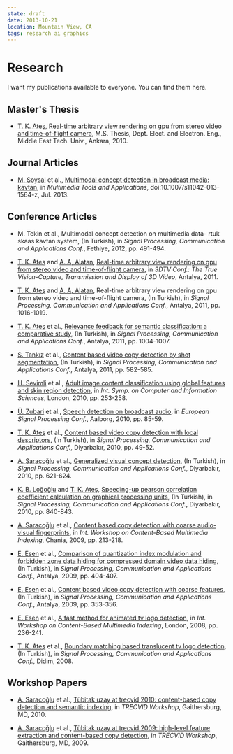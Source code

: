 ```yaml
---
state: draft
date: 2013-10-21
location: Mountain View, CA
tags: research ai graphics
---
```


# Research

I want my publications available to everyone. You can find them here.

## Master's Thesis

 - [T. K. Ateş], [Real-time arbitrary view rendering on gpu from stereo video and time-of-flight camera](/files/research/real-time-arbitrary-view-rendering-on-gpu-from-stereo-video-and-time-of-flight-camera.pdf), M.S. Thesis, Dept. Elect. and Electron. Eng., Middle East Tech. Univ., Ankara, 2010.

## Journal Articles

 - [M. Soysal] et al., [Multimodal concept detection in broadcast media: kavtan](/files/research/multimodal-concept-detection-in-broadcast-media-kavtan.pdf), in *Multimedia Tools and Applications*, doi:10.1007/s11042-013-1564-z, Jul. 2013.

## Conference Articles

 - M. Tekin et al., Multimodal concept detection on multimedia data- rtuk skaas kavtan system, (In Turkish), in *Signal Processing, Communication and Applications Conf.*, Fethiye, 2012, pp. 491-494.

 - [T. K. Ateş] and [A. A, Alatan], [Real-time arbitrary view rendering on gpu from stereo video and time-of-flight camera](/files/research/real-time-arbitrary-view-rendering-on-gpu-from-stereo-video-and-time-of-flight-camera-3dtv.pdf), in *3DTV Conf.: The True Vision-Capture, Transmission and Display of 3D Video*, Antalya, 2011.

 - [T. K. Ateş] and [A. A, Alatan], Real-time arbitrary view rendering on gpu from stereo video and time-of-flight camera, (In Turkish), in *Signal Processing, Communication and Applications Conf.*, Antalya, 2011, pp. 1016-1019.

 - [T. K. Ateş] et al., [Relevance feedback for semantic classification: a comparative study](/files/research/relevance-feedback-for-semantic-classification-a-comparative-study.pdf), (In Turkish), in *Signal Processing, Communication and Applications Conf.*, Antalya, 2011, pp. 1004-1007.

 - [S. Tankız] et al., [Content based video copy detection by shot segmentation](/files/research/content-based-video-copy-detection-by-shot-segmentation.pdf), (In Turkish), in *Signal Processing, Communication and Applications Conf.*, Antalya, 2011, pp. 582-585.

 - [H. Sevimli] et al., [Adult image content classification using global features and skin region detection](/files/research/adult-image-content-classification-using-global-features-and-skin-region-detection.pdf), in *Int. Symp. on Computer and Information Sciences*, London, 2010, pp. 253-258.

 - [Ü. Zubari] et al., [Speech detection on broadcast audio](/files/research/speech-detection-on-broadcast-audio.pdf), in *European Signal Processing Conf.*, Aalborg, 2010, pp. 85-59.

 - [T. K. Ateş] et al., [Content based video copy detection with local descriptors](/files/research/content-based-video-copy-detection-with-local-descriptors.pdf), (In Turkish), in *Signal Processing, Communication and Applications Conf.*, Diyarbakır, 2010, pp. 49-52.

 - [A. Saracoğlu] et al., [Generalized visual concept detection](/files/research/generalized-visual-concept-detection.pdf), (In Turkish), in *Signal Processing, Communication and Applications Conf.*, Diyarbakır, 2010, pp. 621-624.

 - [K. B. Loğoğlu] and [T. K. Ateş], [Speeding-up pearson correlation coefficient calculation on graphical processing units](/files/research/speeding-up-pearson-correlation-coefficient-calculation-on-graphical-processing-units.pdf), (In Turkish), in *Signal Processing, Communication and Applications Conf.*, Diyarbakır, 2010, pp. 840-843.

 - [A. Saracoğlu] et al., [Content based copy detection with coarse audio-visual fingerprints](/files/research/content-based-copy-detection-with-coarse-audio-visual-fingerprints.pdf), in *Int. Workshop on Content-Based Multimedia Indexing*, Chania, 2009, pp. 213-218.

 - [E. Esen] et al., [Comparison of quantization index modulation and forbidden zone data hiding for compressed domain video data hiding](/files/research/comparison-of-quantization-index-modulation-and-forbidden-zone-data-hiding-for-compressed-domain-video-data-hiding.pdf), (In Turkish), in *Signal Processing, Communication and Applications Conf.*, Antalya, 2009, pp. 404-407.

 - [E. Esen] et al., [Content based video copy detection with coarse features](/files/research/content-based-video-copy-detection-with-coarse-features.pdf), (In Turkish), in *Signal Processing, Communication and Applications Conf.*, Antalya, 2009, pp. 353-356.

 - [E. Esen] et al., [A fast method for animated tv logo detection](/files/research/a-fast-method-for-animated-tv-logo-detection.pdf), in *Int. Workshop on Content-Based Multimedia Indexing*, London, 2008, pp. 236-241.

 - [T. K. Ateş] et al., [Boundary matching based translucent tv logo detection](/files/research/boundary-matching-based-translucent-tv-logo-detection.pdf), (In Turkish), in *Signal Processing, Communication and Applications Conf.*, Didim, 2008.

## Workshop Papers

 - [A. Saracoğlu] et al., [Tübitak uzay at trecvid 2010: content-based copy detection and semantic indexing](/files/research/tubitak-uzay-at-trecvid-2010-content-based-copy-detection-and-semantic-indexing.pdf), in *TRECVID Workshop*, Gaithersburg, MD, 2010.

 - [A. Saracoğlu] et al., [Tübitak uzay at trecvid 2009: high-level feature extraction and content-based copy detection](/files/research/tubitak-uzay-at-trecvid-2009-high-level-feature-extraction-and-content-based-copy-detection.pdf), in *TRECVID Workshop*, Gaithersburg, MD, 2009.

[T. K. Ateş]: /
[A. A, Alatan]: https://eee.metu.edu.tr/personel/aydin-alatan
[E. Esen]: https://www.linkedin.com/in/ersin-esen-8b99051a0
[A. Saracoğlu]: http://www.linkedin.com/in/ahmetsaracoglu
[M. Soysal]: http://www.linkedin.com/pub/medeni-soysal/43/746/259
[K. B. Loğoğlu]: http://www.linkedin.com/pub/berker-logoglu/1b/273/6b7
[Ü. Zubari]: https://www.linkedin.com/in/%C3%BCnal-zubari-768a60b8/
[H. Sevimli]: http://www.linkedin.com/pub/hakan-sevimli/42/1a2/63a
[Z. Doğan]: http://www.linkedin.com/pub/zafer-dogan/40/487/512
[S. Tankız]: http://www.linkedin.com/pub/seda-tankiz/3b/4b5/845
